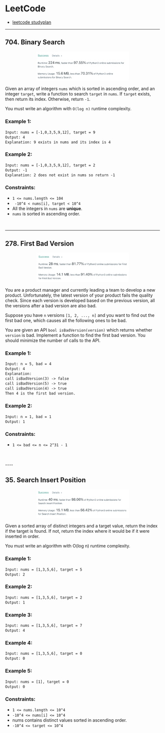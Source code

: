# LeetCode
- [leetcode studyplan](https://leetcode.com/study-plan/algorithm/?progress=rajddge)
----
## 704. Binary Search
<div align = 'center'>
<img src = 'leetcode704.png' width = "300">
</div>

Given an array of integers `nums` which is sorted in ascending order, and an integer `target`, write a function to search `target` in `nums`. If `target` exists, then return its index. Otherwise, return `-1`.

You must write an algorithm with `O(log n)` runtime complexity.

### Example 1:
```
Input: nums = [-1,0,3,5,9,12], target = 9
Output: 4
Explanation: 9 exists in nums and its index is 4
```
### Example 2:

```
Input: nums = [-1,0,3,5,9,12], target = 2
Output: -1
Explanation: 2 does not exist in nums so return -1
```
 
### Constraints:
- `1 <= nums.length <= 104`
- ` -10^4 < nums[i], target < 10^4`
- All the integers in `nums` are **unique**.
- `nums` is sorted in ascending order.

<br>

----
## 278. First Bad Version
<div align = 'center'>
<img src = 'leetcode278.png' width = "300">
</div>

You are a product manager and currently leading a team to develop a new product. Unfortunately, the latest version of your product fails the quality check. Since each version is developed based on the previous version, all the versions after a bad version are also bad.

Suppose you have `n` versions `[1, 2, ..., n]` and you want to find out the first bad one, which causes all the following ones to be bad.

You are given an API `bool isBadVersion(version)` which returns whether `version` is bad. Implement a function to find the first bad version. You should minimize the number of calls to the API.

### Example 1:
```
Input: n = 5, bad = 4
Output: 4
Explanation:
call isBadVersion(3) -> false
call isBadVersion(5) -> true
call isBadVersion(4) -> true
Then 4 is the first bad version.
```
### Example 2:
```
Input: n = 1, bad = 1
Output: 1
```

### Constraints:
- `1 <= bad <= n <= 2^31 - 1`
<br>
</br>
----

## 35. Search Insert Position
<div align = 'center'>
<img src = 'leetcode35.png' width = "300">
</div>

Given a sorted array of distinct integers and a target value, return the index if the target is found. If not, return the index where it would be if it were inserted in order.

You must write an algorithm with O(log n) runtime complexity.


### Example 1:
```
Input: nums = [1,3,5,6], target = 5
Output: 2
```
### Example 2:
```
Input: nums = [1,3,5,6], target = 2
Output: 1
```
### Example 3:
```
Input: nums = [1,3,5,6], target = 7
Output: 4
```
### Example 4:
```
Input: nums = [1,3,5,6], target = 0
Output: 0
```
### Example 5:
```
Input: nums = [1], target = 0
Output: 0
```

### Constraints:

- `1 <= nums.length <= 10^4`
- `-10^4 <= nums[i] <= 10^4`
- nums contains distinct values sorted in ascending order.
- `-10^4 <= target <= 10^4`
